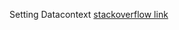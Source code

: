 Setting Datacontext
[stackoverflow link](https://stackoverflow.com/questions/69203973/whats-the-difference-in-this-example-between-using-datacontext-in-xaml-code-b)